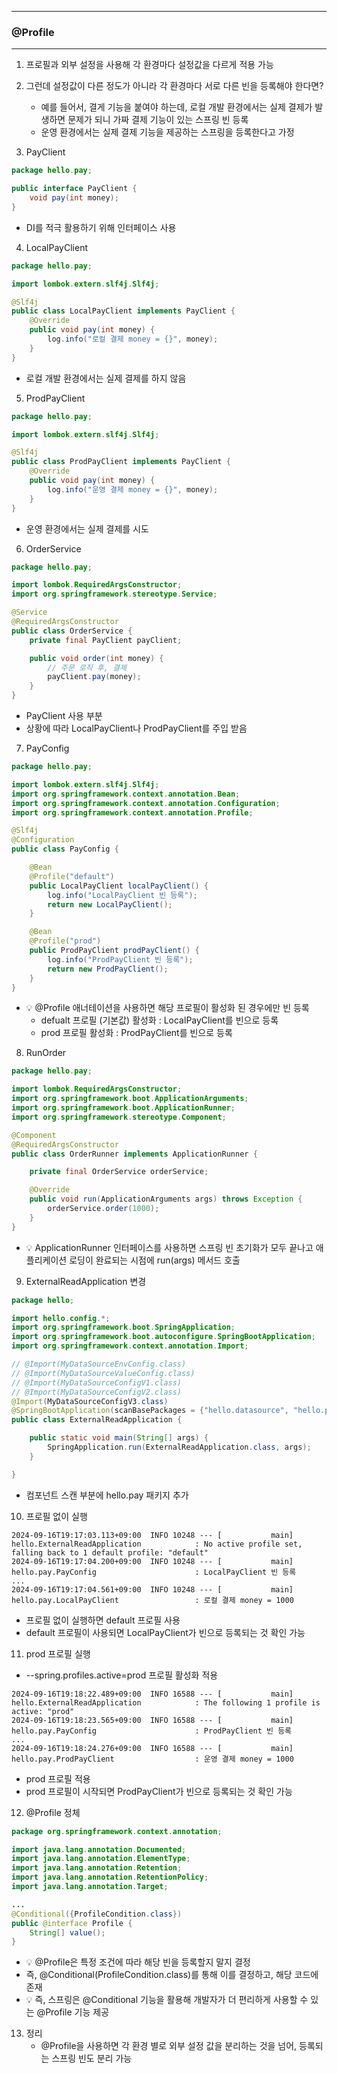 -----
### @Profile
-----
1. 프로필과 외부 설정을 사용해 각 환경마다 설정값을 다르게 적용 가능
2. 그런데 설정값이 다른 정도가 아니라 각 환경마다 서로 다른 빈을 등록해야 한다면?
   - 예를 들어서, 결게 기능을 붙여야 하는데, 로컬 개발 환경에서는 실제 결제가 발생하면 문제가 되니 가짜 결제 기능이 있는 스프링 빈 등록
   - 운영 환경에서는 실제 결제 기능을 제공하는 스프링을 등록한다고 가정

3. PayClient
```java
package hello.pay;

public interface PayClient {
    void pay(int money);
}
```
  - DI를 적극 활용하기 위해 인터페이스 사용

4. LocalPayClient
```java
package hello.pay;

import lombok.extern.slf4j.Slf4j;

@Slf4j
public class LocalPayClient implements PayClient {
    @Override
    public void pay(int money) {
        log.info("로컬 결제 money = {}", money);
    }
}
```
  - 로컬 개발 환경에서는 실제 결제를 하지 않음

5. ProdPayClient
```java
package hello.pay;

import lombok.extern.slf4j.Slf4j;

@Slf4j
public class ProdPayClient implements PayClient {
    @Override
    public void pay(int money) {
        log.info("운영 결제 money = {}", money);
    }
}
```
  - 운영 환경에서는 실제 결제를 시도

6. OrderService
```java
package hello.pay;

import lombok.RequiredArgsConstructor;
import org.springframework.stereotype.Service;

@Service
@RequiredArgsConstructor
public class OrderService {
    private final PayClient payClient;

    public void order(int money) {
        // 주문 로직 후, 결제
        payClient.pay(money);
    }
}
```
  - PayClient 사용 부분
  - 상황에 따라 LocalPayClient나 ProdPayClient를 주입 받음

7. PayConfig
```java
package hello.pay;

import lombok.extern.slf4j.Slf4j;
import org.springframework.context.annotation.Bean;
import org.springframework.context.annotation.Configuration;
import org.springframework.context.annotation.Profile;

@Slf4j
@Configuration
public class PayConfig {

    @Bean
    @Profile("default")
    public LocalPayClient localPayClient() {
        log.info("LocalPayClient 빈 등록");
        return new LocalPayClient();
    }

    @Bean
    @Profile("prod")
    public ProdPayClient prodPayClient() {
        log.info("ProdPayClient 빈 등록");
        return new ProdPayClient();
    }
}
```
  - 💡 @Profile 애너테이션을 사용하면 해당 프로필이 활성화 된 경우에만 빈 등록
    + defualt 프로필 (기본값) 활성화 : LocalPayClient를 빈으로 등록
    + prod 프로필 활성화 : ProdPayClient를 빈으로 등록

8. RunOrder
```java
package hello.pay;

import lombok.RequiredArgsConstructor;
import org.springframework.boot.ApplicationArguments;
import org.springframework.boot.ApplicationRunner;
import org.springframework.stereotype.Component;

@Component
@RequiredArgsConstructor
public class OrderRunner implements ApplicationRunner {

    private final OrderService orderService;

    @Override
    public void run(ApplicationArguments args) throws Exception {
        orderService.order(1000);
    }
}
```
  - 💡 ApplicationRunner 인터페이스를 사용하면 스프링 빈 초기화가 모두 끝나고 애플리케이션 로딩이 완료되는 시점에 run(args) 메서드 호출
    
9. ExternalReadApplication 변경
```java
package hello;

import hello.config.*;
import org.springframework.boot.SpringApplication;
import org.springframework.boot.autoconfigure.SpringBootApplication;
import org.springframework.context.annotation.Import;

// @Import(MyDataSourceEnvConfig.class)
// @Import(MyDataSourceValueConfig.class)
// @Import(MyDataSourceConfigV1.class)
// @Import(MyDataSourceConfigV2.class)
@Import(MyDataSourceConfigV3.class)
@SpringBootApplication(scanBasePackages = {"hello.datasource", "hello.pay"})
public class ExternalReadApplication {

    public static void main(String[] args) {
        SpringApplication.run(ExternalReadApplication.class, args);
    }

}
```
  - 컴포넌트 스캔 부분에 hello.pay 패키지 추가

10. 프로필 없이 실행
```
2024-09-16T19:17:03.113+09:00  INFO 10248 --- [           main] hello.ExternalReadApplication            : No active profile set, falling back to 1 default profile: "default"
2024-09-16T19:17:04.200+09:00  INFO 10248 --- [           main] hello.pay.PayConfig                      : LocalPayClient 빈 등록
...
2024-09-16T19:17:04.561+09:00  INFO 10248 --- [           main] hello.pay.LocalPayClient                 : 로컬 결제 money = 1000
```
  - 프로필 없이 실행하면 default 프로필 사용
  - default 프로필이 사용되면 LocalPayClient가 빈으로 등록되는 것 확인 가능

11. prod 프로필 실행
  - --spring.profiles.active=prod 프로필 활성화 적용
```
2024-09-16T19:18:22.489+09:00  INFO 16588 --- [           main] hello.ExternalReadApplication            : The following 1 profile is active: "prod"
2024-09-16T19:18:23.565+09:00  INFO 16588 --- [           main] hello.pay.PayConfig                      : ProdPayClient 빈 등록
...
2024-09-16T19:18:24.276+09:00  INFO 16588 --- [           main] hello.pay.ProdPayClient                  : 운영 결제 money = 1000
```
  - prod 프로필 적용
  - prod 프로필이 시작되면 ProdPayClient가 빈으로 등록되는 것 확인 가능

12. @Profile 정체
```java
package org.springframework.context.annotation;

import java.lang.annotation.Documented;
import java.lang.annotation.ElementType;
import java.lang.annotation.Retention;
import java.lang.annotation.RetentionPolicy;
import java.lang.annotation.Target;

...
@Conditional({ProfileCondition.class})
public @interface Profile {
    String[] value();
}
```
  - 💡 @Profile은 특정 조건에 따라 해당 빈을 등록할지 말지 결정
  - 즉, @Conditional(ProfileCondition.class)를 통해 이를 결정하고, 해당 코드에 존재
  - 💡 즉, 스프링은 @Conditional 기능을 활용해 개발자가 더 편리하게 사용할 수 있는 @Profile 기능 제공

13. 정리
    - @Profile을 사용하면 각 환경 별로 외부 설정 값을 분리하는 것을 넘어, 등록되는 스프링 빈도 분리 가능
    
